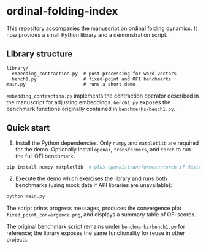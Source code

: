 # ordinal-folding-index

This repository accompanies the manuscript on ordinal folding dynamics. It now
provides a small Python library and a demonstration script.

## Library structure

```
library/
  embedding_contraction.py  # post-processing for word vectors
  bench1.py                 # fixed-point and OFI benchmarks
main.py                     # runs a short demo
```

`embedding_contraction.py` implements the contraction operator described in the
manuscript for adjusting embeddings. `bench1.py` exposes the benchmark
functions originally contained in `benchmarks/bench1.py`.

## Quick start

1. Install the Python dependencies. Only `numpy` and `matplotlib` are required
   for the demo. Optionally install `openai`, `transformers`, and `torch` to run
   the full OFI benchmark.

```bash
pip install numpy matplotlib  # plus openai/transformers/torch if desired
```

2. Execute the demo which exercises the library and runs both benchmarks
   (using mock data if API libraries are unavailable):

```bash
python main.py
```

The script prints progress messages, produces the convergence plot
`fixed_point_convergence.png`, and displays a summary table of OFI scores.

The original benchmark script remains under `benchmarks/bench1.py` for
reference; the library exposes the same functionality for reuse in other
projects.
